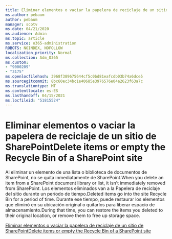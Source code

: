 ```yaml
---
title: Eliminar elementos o vaciar la papelera de reciclaje de un sitio de SharePoint
ms.author: pebaum
author: pebaum
manager: scotv
ms.date: 04/21/2020
ms.audience: Admin
ms.topic: article
ms.service: o365-administration
ROBOTS: NOINDEX, NOFOLLOW
localization_priority: Normal
ms.collection: Adm_O365
ms.custom:
- "9000209"
- "3175"
ms.openlocfilehash: 3968f389675644cf5c0bd81eafcdb03b74a6dce5
ms.sourcegitcommit: 8bc60ec34bc1e40685e3976576e04a2623f63a7c
ms.translationtype: MT
ms.contentlocale: es-ES
ms.lasthandoff: 04/15/2021
ms.locfileid: "51815524"
---
```

# <a name="delete-items-or-empty-the-recycle-bin-of-a-sharepoint-site"></a><span data-ttu-id="bf83f-102">Eliminar elementos o vaciar la papelera de reciclaje de un sitio de SharePoint</span><span class="sxs-lookup"><span data-stu-id="bf83f-102">Delete items or empty the Recycle Bin of a SharePoint site</span></span> 

<span data-ttu-id="bf83f-103">Al eliminar un elemento de una lista o biblioteca de documentos de SharePoint, no se quita inmediatamente de SharePoint.</span><span class="sxs-lookup"><span data-stu-id="bf83f-103">When you delete an item from a SharePoint document library or list, it isn’t immediately removed from SharePoint.</span></span> <span data-ttu-id="bf83f-104">Los elementos eliminados van a la Papelera de reciclaje del sitio durante un período de tiempo.</span><span class="sxs-lookup"><span data-stu-id="bf83f-104">Deleted items go into the site Recycle Bin for a period of time.</span></span> <span data-ttu-id="bf83f-105">Durante ese tiempo, puede restaurar los elementos que eliminó en su ubicación original o quitarlos para liberar espacio de almacenamiento.</span><span class="sxs-lookup"><span data-stu-id="bf83f-105">During that time, you can restore the items you deleted to their original location, or remove them to free up storage space.</span></span>

[<span data-ttu-id="bf83f-106">Eliminar elementos o vaciar la papelera de reciclaje de un sitio de SharePoint</span><span class="sxs-lookup"><span data-stu-id="bf83f-106">Delete items or empty the Recycle Bin of a SharePoint site</span></span>](https://support.office.com/article/2e713599-d13e-40d6-96dc-66f0a366f74e)
